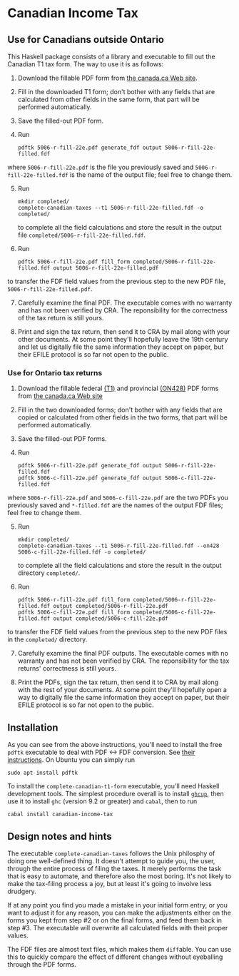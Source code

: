 Canadian Income Tax
===================

## Use for Canadians outside Ontario ##

This Haskell package consists of a library and executable to fill out the Canadian T1 tax form. The way to
use it is as follows:

1. Download the fillable PDF form from [the canada.ca Web
site](https://www.canada.ca/en/revenue-agency/services/forms-publications/tax-packages-years/general-income-tax-benefit-package/ontario/5006-r.html).

2. Fill in the downloaded T1 form; don't bother with any fields that are calculated from other fields in the same
form, that part will be performed automatically.

3. Save the filled-out PDF form.

4. Run

       pdftk 5006-r-fill-22e.pdf generate_fdf output 5006-r-fill-22e-filled.fdf

where `5006-r-fill-22e.pdf` is the file you previously saved and `5006-r-fill-22e-filled.fdf` is the name of the
output file; feel free to change them.

5. Run

       mkdir completed/
       complete-canadian-taxes --t1 5006-r-fill-22e-filled.fdf -o completed/

   to complete all the field calculations and store the result in the output file
   `completed/5006-r-fill-22e-filled.fdf`.

6. Run

       pdftk 5006-r-fill-22e.pdf fill_form completed/5006-r-fill-22e-filled.fdf output 5006-r-fill-22e-filled.pdf

to transfer the FDF field values from the previous step to the new PDF file, `5006-r-fill-22e-filled.pdf`.

7. Carefully examine the final PDF. The executable comes with no warranty and has not been verified by CRA. The
reponsibility for the correctness of the tax return is still yours.

8. Print and sign the tax return, then send it to CRA by mail along with your other documents. At some point they'll
hopefully leave the 19th century and let us digitally file the same information they accept on paper, but their EFILE
protocol is so far not open to the public.


### Use for Ontario tax returns ###

1. Download the fillable federal
[(T1)](https://www.canada.ca/en/revenue-agency/services/forms-publications/tax-packages-years/general-income-tax-benefit-package/ontario/5006-r.html)
and provincial
[(ON428)](https://www.canada.ca/en/revenue-agency/services/forms-publications/tax-packages-years/general-income-tax-benefit-package/ontario/5006-c.html)
PDF forms from [the canada.ca Web site](https://www.canada.ca/en/revenue-agency/services/forms-publications/tax-packages-years/general-income-tax-benefit-package/ontario.html)

2. Fill in the two downloaded forms; don't bother with any fields that are copied or calculated from other fields in
the two forms, that part will be performed automatically.

3. Save the filled-out PDF forms.

4. Run

       pdftk 5006-r-fill-22e.pdf generate_fdf output 5006-r-fill-22e-filled.fdf
       pdftk 5006-c-fill-22e.pdf generate_fdf output 5006-c-fill-22e-filled.fdf

where `5006-r-fill-22e.pdf` and `5006-c-fill-22e.pdf` are the two PDFs you previously saved and
`*-filled.fdf` are the names of the output FDF files; feel free to change them.

5. Run

       mkdir completed/
       complete-canadian-taxes --t1 5006-r-fill-22e-filled.fdf --on428 5006-c-fill-22e-filled.fdf -o completed/

   to complete all the field calculations and store the result in the output directory `completed/`.

6. Run

       pdftk 5006-r-fill-22e.pdf fill_form completed/5006-r-fill-22e-filled.fdf output completed/5006-r-fill-22e.pdf
       pdftk 5006-c-fill-22e.pdf fill_form completed/5006-c-fill-22e-filled.fdf output completed/5006-c-fill-22e.pdf

to transfer the FDF field values from the previous step to the new PDF files in the `completed/` directory.

7. Carefully examine the final PDF outputs. The executable comes with no warranty and has not been verified by
CRA. The reponsibility for the tax returns' correctness is still yours.

8. Print the PDFs, sign the tax return, then send it to CRA by mail along with the rest of your documents. At some
point they'll hopefully open a way to digitally file the same information they accept on paper, but their EFILE
protocol is so far not open to the public.

## Installation ##

As you can see from the above instructions, you'll need to install the free `pdftk` executable to deal with
PDF <-> FDF conversion. See [their instructions](https://www.pdflabs.com/tools/pdftk-the-pdf-toolkit/). On
Ubuntu you can simply run

    sudo apt install pdftk

To install the `complete-canadian-t1-form` executable, you'll need Haskell development tools. The simplest
procedure overall is to install [`ghcup`](https://www.haskell.org/ghcup/), then use it to install `ghc`
(version 9.2 or greater) and `cabal`, then to run

    cabal install canadian-income-tax

## Design notes and hints ##

The executable `complete-canadian-taxes` follows the Unix philosphy of doing one well-defined thing. It doesn't
attempt to guide you, the user, through the entire process of filing the taxes. It merely performs the task that is
easy to automate, and therefore also the most boring. It's not likely to make the tax-filing process a joy, but at
least it's going to involve less drudgery.

If at any point you find you made a mistake in your initial form entry, or you want to adjust it for any reason, you
can make the adjustments either on the forms you kept from step #2 or on the final forms, and feed them back in
step #3. The executable will overwrite all calculated fields with theit proper values.

The FDF files are almost text files, which makes them `diff`able. You can use this to quickly compare the effect of
different changes without eyeballing through the PDF forms.
